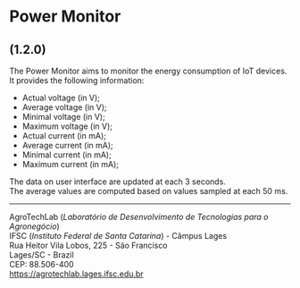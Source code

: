 # Power Monitor 

## (1.2.0)

The Power Monitor aims to monitor the energy consumption of IoT devices.  
It provides the following information:

* Actual voltage (in V);
* Average voltage (in V);
* Minimal voltage (in V);
* Maximum voltage (in V);
* Actual current (in mA);
* Average current (in mA);
* Minimal current (in mA);
* Maximum current (in mA);


The data on user interface are updated at each 3 seconds.  
The average values are computed based on values sampled at each 50 ms.

---
AgroTechLab (*Laboratório de Desenvolvimento de Tecnologias para o Agronegócio*)  
IFSC (*Instituto Federal de Santa Catarina*) - Câmpus Lages  
Rua Heitor Vila Lobos, 225 - São Francisco  
Lages/SC - Brazil  
CEP: 88.506-400  
https://agrotechlab.lages.ifsc.edu.br